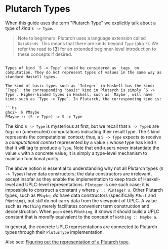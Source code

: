 # Plutarch Types

When this guide uses the term "Plutarch Type" we explicitly talk about a type of _kind_ `S -> Type`. 

> Note to beginners: Plutarch uses a language extension called `DataKinds`. This means that there are kinds beyond `Type` (aka `*`). We refer the read to \[[3](./../Introduction.md#references)] for an extended beginner-level introduction to these concepts if desired.
```

Types of kind `S -> Type` should be considered as _tags_ on computation. They do not represent types of values in the same way as standard Haskell types.

The kind of basic types such as `Integer` in Haskell has the kind: `Type`; the corresponding "basic" kind in Plutarch is simply `S -> Type`. Higher-kinded types in Haskell, such as `Maybe`, will have kinds such as `Type -> Type`. In Plutarch, the corresponding kind is:

```hs
ghci> :k PMaybe
PMaybe :: (S -> Type) -> S -> Type
```

The kind `S -> Type` is mysterious at first, but we recall that `S -> Type`s are _tags_ on (unexecuted) computations indicating their result type. The `S` kind represents the computational context; thus, a `S -> Type` expects to receive a _computational context_ represented by a value `s` whose type has kind `S` that it will tag to produce a `Type`. Note that end-users never instantiate the value `s` with a concrete value; it is simply a type-level mechanism to maintain functional purity.

The above notion is essential to understanding why not all Plutarch types (`S -> Type`s) have data constructors; the data constructors are irrelevant, except insofar as they enable the implementation to keep track of Haskell-level and UPLC-level representations. `PInteger` is one such case; it is impossible to construct a constant `y` where `y :: PInteger s`. Other Plutarch types, such as `PMaybe`, _do_ have data constructors (specifically `PJust` and `PNothing`), but _still_ do not carry data from the viewpoint of UPLC. A value such as `PNothing` merely facilitates convenient term construction and deconstruction. When `pcon` sees `PNothing`, it knows it should build a UPLC constant that is _morally_ equivalent to the concept of `Nothing :: Maybe a`.

In general, the concrete UPLC representations are connected to Plutarch types through their `PlutusType` implementation.

Also see: [Figuring out the representation of a Plutarch type](./../Tricks/RepresentationOfPlutarchType.md).
